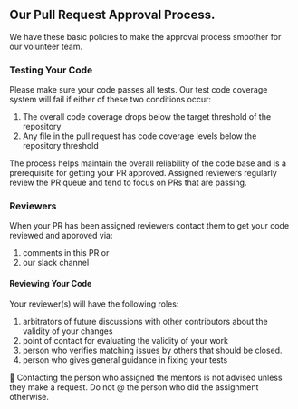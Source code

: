 ## Our Pull Request Approval Process.

We have these basic policies to make the approval process smoother for our volunteer team.

### Testing Your Code

Please make sure your code passes all tests. Our test code coverage system will fail if either of these two conditions occur:

1.  The overall code coverage drops below the target threshold of the repository
2.  Any file in the pull request has code coverage levels below the repository threshold

The process helps maintain the overall reliability of the code base and is a prerequisite for getting your PR approved. Assigned reviewers regularly review the PR queue and tend to focus on PRs that are passing.

### Reviewers

When your PR has been assigned reviewers contact them to get your code reviewed and approved via:

1. comments in this PR or
1. our slack channel

#### Reviewing Your Code

Your reviewer(s) will have the following roles:

1.  arbitrators of future discussions with other contributors about the validity of your changes
2.  point of contact for evaluating the validity of your work
3.  person who verifies matching issues by others that should be closed.
4.  person who gives general guidance in fixing your tests

:dart: Contacting the person who assigned the mentors is not advised unless they make a request. Do not @ the person who did the assignment otherwise.
